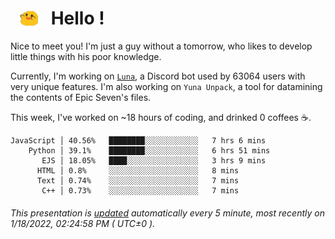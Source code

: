 <h1>   <img src="./spoink.gif" style="vertical-align:middle;" width="30px">   Hello ! </h1>

Nice to meet you! I'm just a guy without a tomorrow, who likes to develop little things with his poor knowledge.

Currently, I'm working on <a href='https://github.com/Asgarrrr/Luna'>`Luna`</a>, a Discord bot used by 63064 users with very unique features. I'm also working on `Yuna Unpack`, a tool for datamining the contents of Epic Seven's files.

This week, I've worked on ~18 hours of coding, and drinked 0 coffees ☕.

```
JavaScript │ 40.56%   ████████░░░░░░░░░░░░   7 hrs 6 mins
    Python │ 39.1%    ████████░░░░░░░░░░░░   6 hrs 51 mins
       EJS │ 18.05%   ████░░░░░░░░░░░░░░░░   3 hrs 9 mins
      HTML │ 0.8%     ░░░░░░░░░░░░░░░░░░░░   8 mins
      Text │ 0.74%    ░░░░░░░░░░░░░░░░░░░░   7 mins
       C++ │ 0.73%    ░░░░░░░░░░░░░░░░░░░░   7 mins
```

###### This presentation is [updated](https://github.com/Asgarrrr) automatically every 5 minute, most recently on 1/18/2022, 02:24:58 PM ( UTC±0 ).
